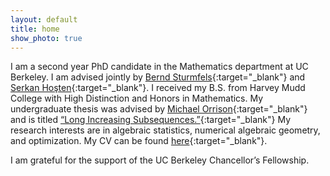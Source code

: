 ```yaml
---
layout: default
title: home
show_photo: true
---
```


I am a second year PhD candidate in the Mathematics department at UC Berkeley.
I am advised jointly by [Bernd Sturmfels](https://math.berkeley.edu/~bernd/){:target="_blank"} and [Serkan Hoşten](https://sites.google.com/view/serkanhostensfsu/home?authuser=0){:target="_blank"}.
I received my B.S. from Harvey Mudd College with High Distinction and Honors in Mathematics.
My undergraduate thesis was advised by [Michael Orrison](https://www.hmc.edu/mathematics/people/faculty/orrison/){:target="_blank"} and is titled [“Long Increasing Subsequences.”](https://scholarship.claremont.edu/cgi/viewcontent.cgi?article=1274&context=hmc_theses){:target="_blank"}
My research interests are in algebraic statistics, numerical algebraic geometry, and optimization.
My CV can be found [here](resumes/current.pdf){:target="_blank"}.

I am grateful for the support of the UC Berkeley Chancellor’s Fellowship. 
